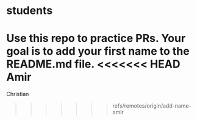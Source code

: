 # students
Use this repo to practice PRs. Your goal is to add your first name to the README.md file.
<<<<<<< HEAD
Amir
=======
Christian
>>>>>>> refs/remotes/origin/add-name-amir

